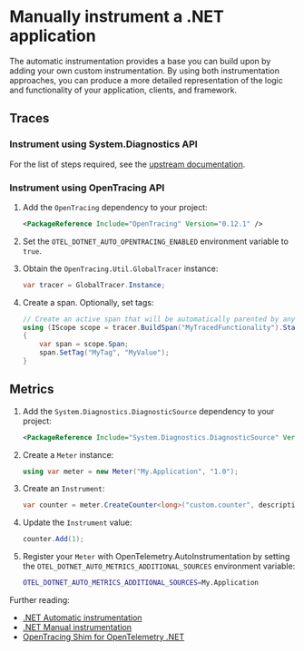 # Manually instrument a .NET application

The automatic instrumentation provides a base you can build upon by adding your own
custom instrumentation. By using both instrumentation approaches,
you can produce a more detailed representation of the logic
and functionality of your application, clients, and framework.

## Traces

### Instrument using System.Diagnostics API

For the list of steps required, see the [upstream documentation](https://github.com/open-telemetry/opentelemetry-dotnet-instrumentation/blob/main/docs/manual-instrumentation.md).

### Instrument using OpenTracing API

1. Add the `OpenTracing` dependency to your project:

    ```xml
    <PackageReference Include="OpenTracing" Version="0.12.1" />
    ```

1. Set the `OTEL_DOTNET_AUTO_OPENTRACING_ENABLED` environment variable to `true`.

1. Obtain the `OpenTracing.Util.GlobalTracer` instance:

    ```csharp
    var tracer = GlobalTracer.Instance;
    ```

1. Create a span. Optionally, set tags:

    ```csharp
    // Create an active span that will be automatically parented by any existing span in this context
    using (IScope scope = tracer.BuildSpan("MyTracedFunctionality").StartActive(finishSpanOnDispose: true))
    {
        var span = scope.Span;
        span.SetTag("MyTag", "MyValue");        
    }    
    ```

## Metrics

1. Add the `System.Diagnostics.DiagnosticSource` dependency to your project:

    ```xml
    <PackageReference Include="System.Diagnostics.DiagnosticSource" Version="7.0.0" />
    ```

1. Create a `Meter` instance:

    ```csharp
    using var meter = new Meter("My.Application", "1.0");
    ```

1. Create an `Instrument`:

    ```csharp
    var counter = meter.CreateCounter<long>("custom.counter", description: "Custom counter's description");
    ```

1. Update the `Instrument` value:

    ```csharp
    counter.Add(1);
    ```

1. Register your `Meter` with OpenTelemetry.AutoInstrumentation by setting the
`OTEL_DOTNET_AUTO_METRICS_ADDITIONAL_SOURCES` environment variable:

    ```bash
    OTEL_DOTNET_AUTO_METRICS_ADDITIONAL_SOURCES=My.Application
    ```

Further reading:

- [.NET Automatic instrumentation](https://opentelemetry.io/docs/instrumentation/net/automatic/)
- [.NET Manual instrumentation](https://opentelemetry.io/docs/instrumentation/net/manual/)
- [OpenTracing Shim for OpenTelemetry .NET](https://github.com/open-telemetry/opentelemetry-dotnet/tree/main/src/OpenTelemetry.Shims.OpenTracing)
